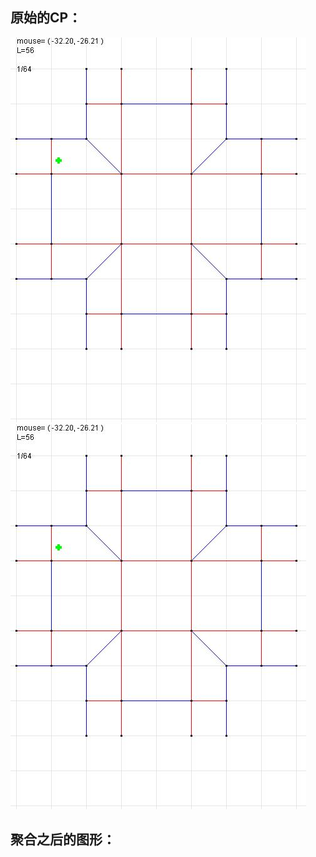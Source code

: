## 原始的CP：
![Box Base CP](https://github.com/tziyachi8533/tziyachi.github.io/blob/main/Origami/Images/box_base.png)
![Box Base CP 2](Images/box_base.png)
## 聚合之后的图形：
